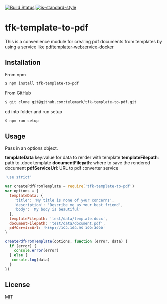 [![Build Status](https://travis-ci.org/telemark/tfk-template-to-pdf.svg?branch=master)](https://travis-ci.org/telemark/tfk-template-to-pdf)
[![js-standard-style](https://img.shields.io/badge/code%20style-standard-brightgreen.svg?style=flat)](https://github.com/feross/standard)
# tfk-template-to-pdf
This is a convenience module for creating pdf documents from templates by using a service
like [pdftemplater-webservice-docker](https://github.com/telemark/pdftemplater-webservice-docker)

## Installation

From npm

```sh
$ npm install tfk-template-to-pdf
```

From GitHub

```sh
$ git clone git@github.com:telemark/tfk-template-to-pdf.git
```

cd into folder and run setup

```sh
$ npm run setup
```

## Usage

Pass in an options object.

**templateData** key:value for data to render with template
**templateFilepath**: path to .docx template
**documentFilepath**: where to save the rendered document
**pdfServiceUrl**: URL to pdf converter service

```javascript
'use strict'

var createPdfFromTemplate = require('tfk-template-to-pdf')
var options = {
  templateData: {
    'title': 'My title is none of your concerns',
    'description': 'Describe me as your best friend',
    'body': 'My body is beautiful'
  },
  templateFilepath: 'test/data/template.docx',
  documentFilepath: 'test/data/document.pdf',
  pdfServiceUrl: 'http://192.168.99.100:3000'
}

createPdfFromTemplate(options, function (error, data) {
  if (error) {
    console.error(error)
  } else {
   console.log(data)
  }
})

```

## License
[MIT](LICENSE)